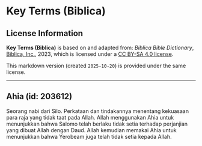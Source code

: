 # Key Terms (Biblica)

## License Information

**Key Terms (Biblica)** is based on and adapted from: _Biblica Bible Dictionary_, [Biblica, Inc.](https://www.biblica.com/), 2023, which is licensed under a [CC BY-SA 4.0 license](https://creativecommons.org/licenses/by-sa/4.0/legalcode.en).

This markdown version (created `2025-10-20`) is provided under the same license.



--------------------------------

## Ahia (id: 203612)

Seorang nabi dari Silo. Perkataan dan tindakannya menentang kekuasaan para raja yang tidak taat pada Allah. Allah menggunakan Ahia untuk menunjukkan bahwa Salomo telah berlaku tidak setia terhadap perjanjian yang dibuat Allah dengan Daud. Allah kemudian memakai Ahia untuk menunjukkan bahwa Yerobeam juga telah tidak setia kepada Allah. 


